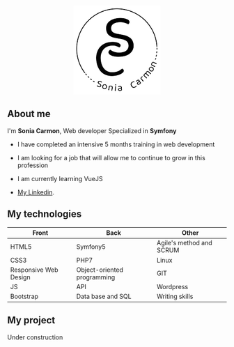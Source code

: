 <p align="center">
  <img src="https://github.com/SoniaCa/SoniaCa/blob/main/logogit.png">
</p>

## About me
I'm **Sonia Carmon**, Web developer Specialized in **Symfony**

* I have completed an intensive 5 months training in web development 

* I am looking for a job that will allow me to continue to grow in this profession

* I am currently learning VueJS

* [My Linkedin](https://www.linkedin.com/in/soniacarmon/ "My Linkedin").



## My technologies


| Front      |     Back    |   Other |
| ------------- | ------------- | --------- |
| HTML5     |        Symfony5        |      Agile's method and SCRUM |
| CSS3       |        PHP7        |      Linux |
| Responsive Web Design     |        Object-oriented programming        |      GIT |
| JS     |        API        |      Wordpress |
| Bootstrap     |        Data base and SQL        |      Writing skills |



## My project

Under construction 
